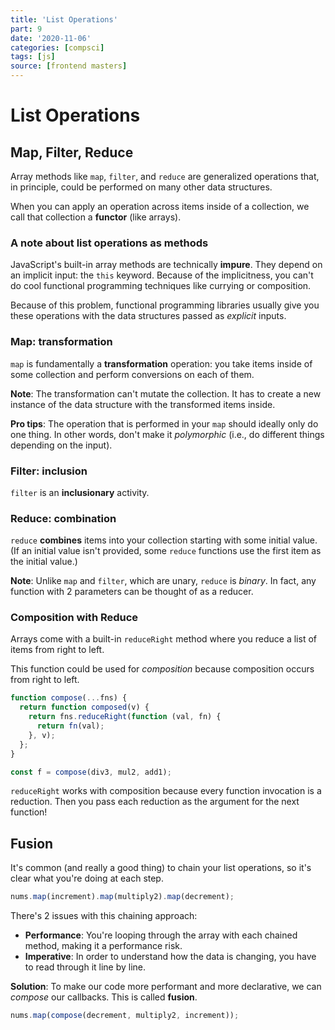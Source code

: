```yaml
---
title: 'List Operations'
part: 9
date: '2020-11-06'
categories: [compsci]
tags: [js]
source: [frontend masters]
---
```


# List Operations

## Map, Filter, Reduce

Array methods like `map`, `filter`, and `reduce` are generalized operations that, in principle, could be performed on many other data structures.

When you can apply an operation across items inside of a collection, we call that collection a **functor** (like arrays).

### A note about list operations as methods

JavaScript's built-in array methods are technically **impure**. They depend on an implicit input: the `this` keyword. Because of the implicitness, you can't do cool functional programming techniques like currying or composition.

Because of this problem, functional programming libraries usually give you these operations with the data structures passed as _explicit_ inputs.

### Map: transformation

`map` is fundamentally a **transformation** operation: you take items inside of some collection and perform conversions on each of them.

**Note**: The transformation can't mutate the collection. It has to create a new instance of the data structure with the transformed items inside.

**Pro tips**: The operation that is performed in your `map` should ideally only do one thing. In other words, don't make it _polymorphic_ (i.e., do different things depending on the input).

### Filter: inclusion

`filter` is an **inclusionary** activity.

### Reduce: combination

`reduce` **combines** items into your collection starting with some initial value. (If an initial value isn't provided, some `reduce` functions use the first item as the initial value.)

**Note**: Unlike `map` and `filter`, which are unary, `reduce` is _binary_. In fact, any function with 2 parameters can be thought of as a reducer.

### Composition with Reduce

Arrays come with a built-in `reduceRight` method where you reduce a list of items from right to left.

This function could be used for _composition_ because composition occurs from right to left.

```js
function compose(...fns) {
  return function composed(v) {
    return fns.reduceRight(function (val, fn) {
      return fn(val);
    }, v);
  };
}

const f = compose(div3, mul2, add1);
```

`reduceRight` works with composition because every function invocation is a reduction. Then you pass each reduction as the argument for the next function!

## Fusion

It's common (and really a good thing) to chain your list operations, so it's clear what you're doing at each step.

```js
nums.map(increment).map(multiply2).map(decrement);
```

There's 2 issues with this chaining approach:

- **Performance**: You're looping through the array with each chained method, making it a performance risk.
- **Imperative**: In order to understand how the data is changing, you have to read through it line by line.

**Solution**: To make our code more performant and more declarative, we can _compose_ our callbacks. This is called **fusion**.

```js
nums.map(compose(decrement, multiply2, increment));
```
